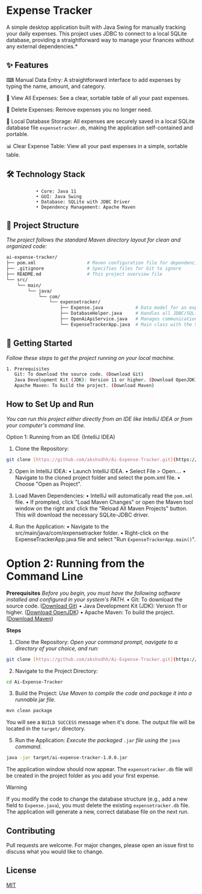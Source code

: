 # Expense Tracker
A simple desktop application built with Java Swing for manually tracking your daily expenses. This project uses JDBC to connect to a local SQLite database, providing a straightforward way to manage your finances without any external dependencies.*

## ✨ Features

⌨ Manual Data Entry: A straightforward interface to add expenses by typing the name, amount, and category.

💯 View All Expenses: See a clear, sortable table of all your past expenses.

🚮 Delete Expenses: Remove expenses you no longer need.

📁 Local Database Storage: All expenses are securely saved in a local SQLite database file `expensetracker.db`, making the application self-contained and portable.

📊 Clear Expense Table: View all your past expenses in a simple, sortable table.

## 🛠️ Technology Stack
               • Core: Java 11
               • GUI: Java Swing
               • Database: SQLite with JDBC Driver
               • Dependency Management: Apache Maven

## 📂 Project Structure

*The project follows the standard Maven directory layout for clean and organized code:*
```bash
ai-expense-tracker/
├── pom.xml                   # Maven configuration file for dependencies
├── .gitignore                # Specifies files for Git to ignore
├── README.md                 # This project overview file
└── src/
    └── main/
        └── java/
            └── com/
                └── expensetracker/
                    ├── Expense.java            # Data model for an expense
                    ├── DatabaseHelper.java     # Handles all JDBC/SQLite operations
                    ├── OpenAiApiService.java   # Manages communication with Gemini API
                    └── ExpenseTrackerApp.java  # Main class with the Swing GUI
```
## 🚀 Getting Started

*Follow these steps to get the project running on your local machine.*
```bash
1. Prerequisites
   Git: To download the source code. (Download Git)
   Java Development Kit (JDK): Version 11 or higher. (Download OpenJDK)
   Apache Maven: To build the project. (Download Maven)
 ``` 

## How to Set Up and Run

*You can run this project either directly from an IDE like IntelliJ IDEA or from your computer's command line.*

Option 1: Running from an IDE (IntelliJ IDEA)

1. Clone the Repository:
```bash
git clone [https://github.com/akshxdhh/Ai-Expense-Tracker.git](https://github.com/akshxdhh/Ai-Expense-Tracker.git)
```
2. Open in IntelliJ IDEA:
      • Launch IntelliJ IDEA.
      • Select File > Open....
      • Navigate to the cloned project folder and select the pom.xml file.
      • Choose "Open as Project".

3. Load Maven Dependencies:
      • IntelliJ will automatically read the `pom.xml` file.
      • If prompted, click "Load Maven Changes" or open the Maven tool window on the right and click the "Reload All Maven Projects" button. This will download the necessary SQLite-JDBC driver.

4. Run the Application:
      • Navigate to the src/main/java/com/expensetracker folder.
      • Right-click on the ExpenseTrackerApp.java file and select "Run `ExpenseTrackerApp.main()`".

# Option 2: Running from the Command Line

**Prerequisites**
*Before you begin, you must have the following software installed and configured in your system's PATH.*
      • Git: To download the source code. ([Download Git](https://git-scm.com/downloads))
      • Java Development Kit (JDK): Version 11 or higher. ([Download OpenJDK](https://adoptium.net/))
      • Apache Maven: To build the project. ([Download Maven](https://maven.apache.org/download.cgi))

**Steps**

1. Clone the Repository:
*Open your command prompt, navigate to a directory of your choice, and run:*
```bash
git clone [https://github.com/akshxdhh/Ai-Expense-Tracker.git](https://github.com/akshxdhh/Ai-Expense-Tracker.git)
```
2. Navigate to the Project Directory:
```bash
cd Ai-Expense-Tracker
```

3. Build the Project:
*Use Maven to compile the code and package it into a runnable*.jar *file.*
```bash
mvn clean package
```
You will see a `BUILD SUCCESS` message when it's done. The output file will be located in the `target/` directory.

5. Run the Application:
*Execute the packaged* `.jar` *file using the* `java` *command.*
```bash
java -jar target/ai-expense-tracker-1.0.0.jar
```

The application window should now appear. The `expensetracker.db` file will be created in the project folder as you add your first expense.

> [!WARNING]
>If you modify the code to change the database structure (e.g., add a new field to `Expense.java`), you must delete the existing `expensetracker.db` file. The application will generate a new, correct database file on the next run.

## Contributing

Pull requests are welcome. For major changes, please open an issue first
to discuss what you would like to change.

## License

[MIT](https://choosealicense.com/licenses/mit/)
